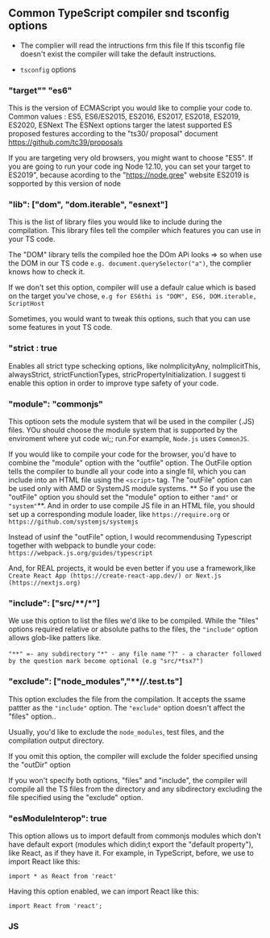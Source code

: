 ## Common TypeScript compiler snd tsconfig options

- The complier will read the intructions frm this file
 If this tsconfig file doesn't exist the compiler will take the default instructions.

- `tsconfig` options 

### "target"" "es6"
This is the  version of ECMAScript you would like to complie your code to.
Common values : ES5, ES6/ES2015, ES2016, ES2017, ES2018, ES2019, ES2020, ESNext
The ESNext options targer the latest supported  ES proposed festures according to the "ts30/ proposal" document
https://github.com/tc39/proposals

If you are targeting very old browsers, you might want to choose "ES5". If you are going to
run your code ing Node 12.10, you can set your target to ES2019", because acording to the "https://node.gree" website 
ES2019 is sopported by this version of node

### "lib": ["dom", "dom.iterable", "esnext"]

This is the list of library files you would like to include during the compilation. This library files tell the compiler  which features  you can use in your TS code. 

The "DOM" library tells the compiled hoe the DOm APi looks => so when use the DOM in our TS code `e.g. document.querySelector("a")`, the complier knows how to check it.

If we don't set this option, compiler will use a defaulr calue which is based on the target you've chose, `e.g for ES6thi is "DOM", ES6, DOM.iterable, ScriptHost`

Sometimes, you would want to tweak  this options, such that you can use some features in yout TS code.

### "strict : true

Enables all strict type schecking options, like noImplicityAny, noImplicitThis, alwaysStrict, strictFunctionTypes,
stricPropertyInitialization.
I suggest ti enable this option in order to improve type safety of your code.

### "module": "commonjs"

This optioon sets the module system that wil be used in the compiler  (.JS) files. YOu should choose the module system that is supported by the enviroment where yut code wi;; run.For example, `Node.js` uses `CommonJS`.


If you would like to compile your code for the browser, you'd have to combine the "module" option with the "outfile" option.
The OutFile option tells the compiler to bundle all your code into a single fil, which you can include into an HTML file using the `<script>` tag. The "outFile" option can be used only with AMD or SystemJS module systems. ** So if you use the "outFile" option you should set the "module" option to either `"amd"` or `"system"`**. And in order to use compile JS file in an HTML file, you should set up a corresponding module loader, like `https://require.org` or `https://github.com/systemjs/systemjs`


Instead of usinf the "outFile" option, I would recommendusing Typescript  together with webpack to bundle your code:
`https://webpack.js.org/guides/typescript`

And, for REAL projects, it would be even better if you use a framework,like `Create React App (https://create-react-app.dev/) or Next.js (https://nextjs.org)`
### "include": ["src/**/*"]
We use this option to list the files we'd like to be compiled. While the "files" options required relative or absolute paths to the files, the `"include"` option allows glob-like patters like.


`"**" =- any subdirectory`
`"*" - any file name`
`"?" - a character followed by the question mark become optional (e.g "src/*tsx?")`

### "exclude": ["node_modules","**/*/*.test.ts"]

This option excludes the file from the compilation. It accepts the ssame pattter as the `"include"` option. The `"exclude"` option doesn't affect the "files" option..

Usually, you'd like to exclude the `node_modules`, test files,  and the compilation output directory.

If you omit this option, the compiler  will exclude the folder specified unsing the "outDir" option

If you won't specify both options, "files" and "include", the compiler will compile all the TS files from the directory and any sibdirectory excluding the file specified using the "exclude" option.

### "esModuleInterop": true

This option allows us to import default from commonjs modules which don't have default export (modules which didin;t export the "default property"), like React, as if they have it. For example, in TypeScript, before, we use to import React like this:

```
import * as React from 'react'
```

Having this option enabled, we can import React like this:

```
import React from 'react';
```

### JS